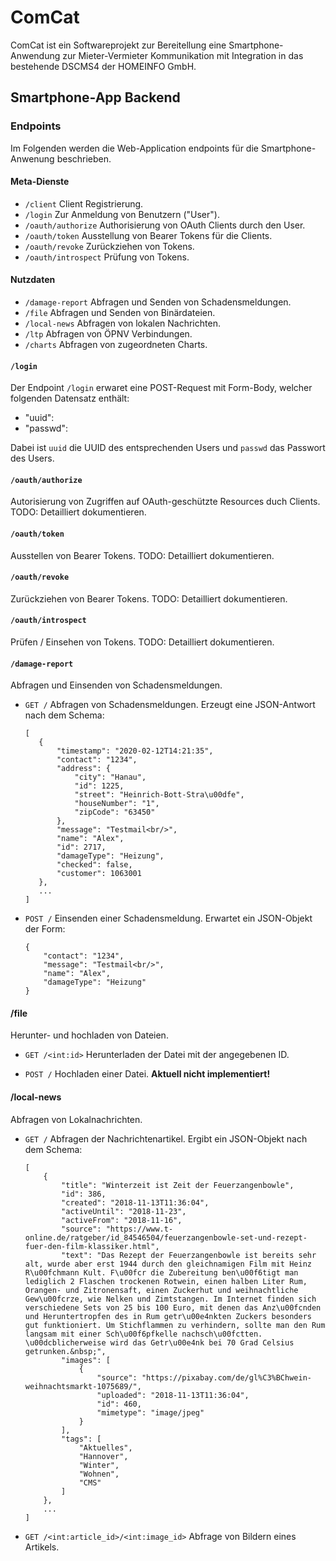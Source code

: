 # ComCat
ComCat ist ein Softwareprojekt zur Bereitellung eine Smartphone-Anwendung zur Mieter-Vermieter Kommunikation mit Integration in das bestehende DSCMS4 der HOMEINFO GmbH.

## Smartphone-App Backend

### Endpoints
Im Folgenden werden die Web-Application endpoints für die Smartphone-Anwenung beschrieben.

#### Meta-Dienste
* `/client`             Client Registrierung.
* `/login`              Zur Anmeldung von Benutzern ("User").
* `/oauth/authorize`    Authorisierung von OAuth Clients durch den User.
* `/oauth/token`        Ausstellung von Bearer Tokens für die Clients.
* `/oauth/revoke`       Zurückziehen von Tokens.
* `/oauth/introspect`   Prüfung von Tokens.

#### Nutzdaten
* `/damage-report`    Abfragen und Senden von Schadensmeldungen.
* `/file`             Abfragen und Senden von Binärdateien.
* `/local-news`       Abfragen von lokalen Nachrichten.
* `/ltp`              Abfragen von ÖPNV Verbindungen.
* `/charts`           Abfragen von zugeordneten Charts.

#### `/login`
Der Endpoint `/login` erwaret eine POST-Request mit Form-Body, welcher folgenden Datensatz enthält:

* "uuid": <uuid>
* "passwd": <password>

Dabei ist `uuid` die UUID des entsprechenden Users und `passwd` das Passwort des Users.

#### `/oauth/authorize`
Autorisierung von Zugriffen auf OAuth-geschützte Resources duch Clients.
TODO: Detailliert dokumentieren.

#### `/oauth/token`
Ausstellen von Bearer Tokens.
TODO: Detailliert dokumentieren.

#### `/oauth/revoke`
Zurückziehen von Bearer Tokens.
TODO: Detailliert dokumentieren.

#### `/oauth/introspect`
Prüfen / Einsehen von Tokens.
TODO: Detailliert dokumentieren.

#### `/damage-report`
Abfragen und Einsenden von Schadensmeldungen.

* `GET /` Abfragen von Schadensmeldungen. Erzeugt eine JSON-Antwort nach dem Schema:

      [
         {
             "timestamp": "2020-02-12T14:21:35",
             "contact": "1234",
             "address": {
                 "city": "Hanau",
                 "id": 1225,
                 "street": "Heinrich-Bott-Stra\u00dfe",
                 "houseNumber": "1",
                 "zipCode": "63450"
             },
             "message": "Testmail<br/>",
             "name": "Alex",
             "id": 2717,
             "damageType": "Heizung",
             "checked": false,
             "customer": 1063001
         },
         ...
      ]

* `POST /` Einsenden einer Schadensmeldung. Erwartet ein JSON-Objekt der Form:

      {
          "contact": "1234",
          "message": "Testmail<br/>",
          "name": "Alex",
          "damageType": "Heizung"
      }

#### /file
Herunter- und hochladen von Dateien.

* `GET /<int:id>` Herunterladen der Datei mit der angegebenen ID.

* `POST /` Hochladen einer Datei. **Aktuell nicht implementiert!**

#### /local-news
Abfragen von Lokalnachrichten.

* `GET /` Abfragen der Nachrichtenartikel. Ergibt ein JSON-Objekt nach dem Schema:

      [
          {
              "title": "Winterzeit ist Zeit der Feuerzangenbowle",
              "id": 386,
              "created": "2018-11-13T11:36:04",
              "activeUntil": "2018-11-23",
              "activeFrom": "2018-11-16",
              "source": "https://www.t-online.de/ratgeber/id_84546504/feuerzangenbowle-set-und-rezept-fuer-den-film-klassiker.html",
              "text": "Das Rezept der Feuerzangenbowle ist bereits sehr alt, wurde aber erst 1944 durch den gleichnamigen Film mit Heinz R\u00fchmann Kult. F\u00fcr die Zubereitung ben\u00f6tigt man lediglich 2 Flaschen trockenen Rotwein, einen halben Liter Rum, Orangen- und Zitronensaft, einen Zuckerhut und weihnachtliche Gew\u00fcrze, wie Nelken und Zimtstangen. Im Internet finden sich verschiedene Sets von 25 bis 100 Euro, mit denen das Anz\u00fcnden und Heruntertropfen des in Rum getr\u00e4nkten Zuckers besonders gut funktioniert. Um Stichflammen zu verhindern, sollte man den Rum langsam mit einer Sch\u00f6pfkelle nachsch\u00fctten. \u00dcblicherweise wird das Getr\u00e4nk bei 70 Grad Celsius getrunken.&nbsp;",
              "images": [
                  {
                      "source": "https://pixabay.com/de/gl%C3%BChwein-weihnachtsmarkt-1075689/",
                      "uploaded": "2018-11-13T11:36:04",
                      "id": 460,
                      "mimetype": "image/jpeg"
                  }
              ],
              "tags": [
                  "Aktuelles",
                  "Hannover",
                  "Winter",
                  "Wohnen",
                  "CMS"
              ]
          },
          ...
      ]

* `GET /<int:article_id>/<int:image_id>` Abfrage von Bildern eines Artikels.
